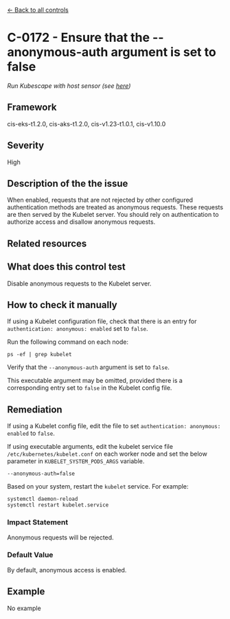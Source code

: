 [← Back to all controls](index.md)


# C-0172 - Ensure that the --anonymous-auth argument is set to false

_Run Kubescape with host sensor (see [here](../../components/host-sensor))_

## Framework

cis-eks-t1.2.0, cis-aks-t1.2.0, cis-v1.23-t1.0.1, cis-v1.10.0

## Severity

High

## Description of the the issue

When enabled, requests that are not rejected by other configured authentication methods are treated as anonymous requests. These requests are then served by the Kubelet server. You should rely on authentication to authorize access and disallow anonymous requests.

## Related resources

## What does this control test

Disable anonymous requests to the Kubelet server.

## How to check it manually

If using a Kubelet configuration file, check that there is an entry for `authentication: anonymous: enabled` set to `false`.

 Run the following command on each node:

```
ps -ef | grep kubelet

```

 Verify that the `--anonymous-auth` argument is set to `false`.

 This executable argument may be omitted, provided there is a corresponding entry set to `false` in the Kubelet config file.

## Remediation

If using a Kubelet config file, edit the file to set `authentication: anonymous: enabled` to `false`.

 If using executable arguments, edit the kubelet service file `/etc/kubernetes/kubelet.conf` on each worker node and set the below parameter in `KUBELET_SYSTEM_PODS_ARGS` variable.

```
--anonymous-auth=false

```

 Based on your system, restart the `kubelet` service. For example:

```
systemctl daemon-reload
systemctl restart kubelet.service

```

### Impact Statement

Anonymous requests will be rejected.

### Default Value

By default, anonymous access is enabled.

## Example

No example
